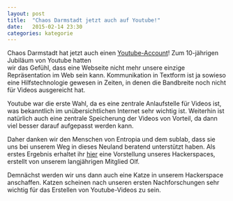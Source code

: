 ```yaml
---
layout: post
title:  "Chaos Darmstadt jetzt auch auf Youtube!"
date:   2015-02-14 23:30
categories: kategorie
---
```


Chaos Darmstadt hat jetzt auch einen [Youtube-Account](https://www.youtube.com/channel/UCaJyblKhBcjz3R8SxSYD5SA)! Zum 10-jährigen Jubiläum von Youtube hatten     
wir das Gefühl, dass eine Webseite nicht mehr unsere einzige Repräsentation im Web sein kann. Kommunikation in Textform ist ja sowieso eine Hilfstechnologie
gewesen in Zeiten, in denen die Bandbreite noch nicht für Videos ausgereicht hat.

Youtube war die erste Wahl, da es eine zentrale Anlaufstelle für Videos ist, was bekanntlich im unübersichtlichen Internet sehr wichtig ist. Weiterhin ist
natürlich auch eine zentrale Speicherung der Videos von Vorteil, da dann viel besser darauf aufgepasst werden kann.

Daher danken wir den Menschen von Entropia und dem sublab, dass sie uns bei unserem Weg in dieses Neuland beratend unterstützt haben. Als erstes Ergebnis erhaltet
ihr [hier](https://www.youtube.com/watch?v=q5zAZkVeUNk) eine Vorstellung unseres Hackerspaces, erstellt von unserem langjährigen Mitglied Olf.

Demnächst werden wir uns dann auch eine Katze in unserem Hackerspace anschaffen. Katzen scheinen nach unseren ersten Nachforschungen sehr wichtig für
das Erstellen von Youtube-Videos zu sein.


